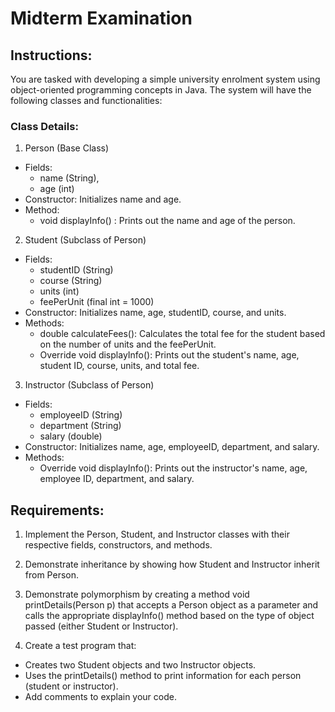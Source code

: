 # Midterm Examination
## Instructions:
You are tasked with developing a simple university enrolment system using object-oriented
programming concepts in Java. The system will have the following classes and
functionalities:
### Class Details:
  1. Person (Base Class)
   - Fields:
     - name (String),
     - age (int)
   - Constructor: Initializes name and age.
   - Method:
     - void displayInfo() : Prints out the name and age of the person.
2. Student (Subclass of Person)
  - Fields:
    - studentID (String)
    - course (String)
    - units (int)
    - feePerUnit (final int = 1000)
  - Constructor: Initializes name, age, studentID, course, and units.
  - Methods:
    - double calculateFees(): Calculates the total fee for the student based on the number of units and the feePerUnit.
    - Override void displayInfo(): Prints out the student's name, age, student ID, course, units, and total fee.

3. Instructor (Subclass of Person)
  - Fields:
    - employeeID (String)
    - department (String)
    - salary (double)
  - Constructor: Initializes name, age, employeeID, department, and salary.
  - Methods:
    - Override void displayInfo(): Prints out the instructor's name, age, employee ID, department, and salary.

## Requirements:
1. Implement the Person, Student, and Instructor classes with their respective fields,
constructors, and methods.

2. Demonstrate inheritance by showing how Student and Instructor inherit from
Person.
3. Demonstrate polymorphism by creating a method void printDetails(Person p)
that accepts a Person object as a parameter and calls the appropriate displayInfo()
method based on the type of object passed (either Student or Instructor).
4. Create a test program that:
 - Creates two Student objects and two Instructor objects.
 - Uses the printDetails() method to print information for each person (student or instructor).
 - Add comments to explain your code.

